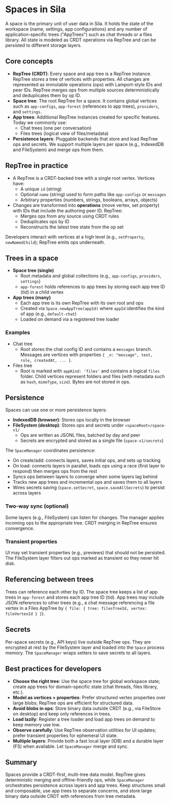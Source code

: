 # Spaces in Sila

A space is the primary unit of user data in Sila. It holds the state of the workspace (name, settings, app configurations) and any number of application-specific trees ("AppTrees") such as chat threads or a files library. All state is modeled as CRDT operations via RepTree and can be persisted to different storage layers.

## Core concepts

- **RepTree (CRDT)**: Every space and app tree is a RepTree instance. RepTree stores a tree of vertices with properties. All changes are represented as immutable operations (ops) with Lamport-style IDs and peer IDs. RepTree merges ops from multiple sources deterministically and deduplicates them by op ID.
- **Space tree**: The root RepTree for a space. It contains global vertices such as `app-configs`, `app-forest` (references to app trees), `providers`, and `settings`.
- **App trees**: Additional RepTree instances created for specific features. Today we commonly use:
  - Chat trees (one per conversation)
  - Files trees (logical view of files/metadata)
- **Persistence layers**: Pluggable backends that store and load RepTree ops and secrets. We support multiple layers per space (e.g., IndexedDB and FileSystem) and merge ops from them.

## RepTree in practice

- A RepTree is a CRDT-backed tree with a single root vertex. Vertices have:
  - A unique `id` (string)
  - Optional `name` (string) used to form paths like `app-configs` or `messages`
  - Arbitrary properties (numbers, strings, booleans, arrays, objects)
- Changes are transformed into **operations** (move vertex, set property) with IDs that include the authoring peer ID. RepTree:
  - Merges ops from any source using CRDT rules
  - Deduplicates ops by ID
  - Reconstructs the latest tree state from the op set

Developers interact with vertices at a high level (e.g., `setProperty`, `newNamedChild`); RepTree emits ops underneath.

## Trees in a space

- **Space tree (single)**
  - Root metadata and global collections (e.g., `app-configs`, `providers`, `settings`)
  - `app-forest` holds references to app trees by storing each app tree ID (tid) in a child vertex
- **App trees (many)**
  - Each app tree is its own RepTree with its own root and ops
  - Created via `Space.newAppTree(appId)` where `appId` identifies the kind of app (e.g., `default-chat`)
  - Loaded on demand via a registered tree loader

### Examples

- Chat tree
  - Root stores the chat config ID and contains a `messages` branch. Messages are vertices with properties `{ _n: "message", text, role, createdAt, ... }`.
- Files tree
  - Root is marked with `appKind: 'files'` and contains a logical `files` folder. Child vertices represent folders and files (with metadata such as `hash`, `mimeType`, `size`). Bytes are not stored in ops.

## Persistence

Spaces can use one or more persistence layers:

- **IndexedDB (browser)**: Stores ops locally in the browser
- **FileSystem (desktop)**: Stores ops and secrets under `<spaceRoot>/space-v1/`
  - Ops are written as JSONL files, batched by day and peer
  - Secrets are encrypted and stored as a single file (`space-v1/secrets`)

The `SpaceManager` coordinates persistence:

- On create/add: connects layers, saves initial ops, and sets up tracking
- On load: connects layers in parallel, loads ops using a race (first layer to respond) then merges ops from the rest
- Syncs ops between layers to converge when some layers lag behind
- Tracks new app trees and incremental ops and saves them to all layers
- Wires secrets saving (`space.setSecret`, `space.saveAllSecrets`) to persist across layers

### Two-way sync (optional)

Some layers (e.g., FileSystem) can listen for changes. The manager applies incoming ops to the appropriate tree. CRDT merging in RepTree ensures convergence.

### Transient properties

UI may set transient properties (e.g., previews) that should not be persisted. The FileSystem layer filters out ops marked as transient so they never hit disk.

## Referencing between trees

Trees can reference each other by ID. The space tree keeps a list of app trees in `app-forest` and stores each app tree ID (tid). App trees may include JSON references to other trees (e.g., a chat message referencing a file vertex in a Files AppTree by `{ file: { tree: filesTreeId, vertex: fileVertexId } }`).

## Secrets

Per-space secrets (e.g., API keys) live outside RepTree ops. They are encrypted at rest by the FileSystem layer and loaded into the `Space` process memory. The `SpaceManager` wraps setters to save secrets to all layers.

## Best practices for developers

- **Choose the right tree**: Use the space tree for global workspace state; create app trees for domain-specific state (chat threads, files library, etc.).
- **Model as vertices + properties**: Prefer structured vertex properties over large blobs; RepTree ops are efficient for structured data.
- **Avoid blobs in ops**: Store binary data outside CRDT (e.g., via FileStore on desktop) and keep only references in trees.
- **Load lazily**: Register a tree loader and load app trees on demand to keep memory use low.
- **Observe carefully**: Use RepTree observation utilities for UI updates; prefer transient properties for ephemeral UI state.
- **Multiple layers**: Provide both a fast local layer (IDB) and a durable layer (FS) when available. Let `SpaceManager` merge and sync.

## Summary

Spaces provide a CRDT-first, multi-tree data model. RepTree gives deterministic merging and offline-friendly ops, while `SpaceManager` orchestrates persistence across layers and app trees. Keep structures small and composable, use app trees to separate concerns, and store large binary data outside CRDT with references from tree metadata.